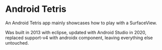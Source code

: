 Android Tetris
=============

An Android Tetris app mainly showcases how to play with a SurfaceView.

Was built in 2013 with eclipse, updated with Android Studio in 2020, replaced support-v4 with androidx component, leaving everything else untouched.
